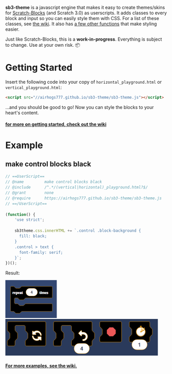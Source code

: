 **sb3-theme** is a javascript engine that makes it easy to create themes/skins for [Scratch-Blocks](https://github.com/LLK/scratch-blocks) (and Scratch 3.0) as userscripts. It adds classes to every block and input so you can easily style them with CSS. For a list of these classes, see [the wiki](https://github.com/Airhogs777/sb3-theme/wiki/Classes). It also has [a few other functions](#methods-and-properties) that make styling easier.

Just like Scratch-Blocks, this is a **work-in-progress**. Everything is subject to change. Use at your own risk. :package:

# Getting Started
Insert the following code into your copy of `horizontal_playground.html` or `vertical_playground.html`:
```html
<script src="//airhogs777.github.io/sb3-theme/sb3-theme.js"></script>
```
...and you should be good to go! Now you can style the blocks to your heart's content.

#### [for more on getting started, check out the wiki](https://github.com/Airhogs777/sb3-theme/wiki)

# Example
## make control blocks black
```javascript
// ==UserScript==
// @name         make control blocks black
// @include      /^.*/(vertical|horizontal)_playground.html?$/
// @grant        none
// @require      https://airhogs777.github.io/sb3-theme/sb3-theme.js
// ==/UserScript==

(function() {
    'use strict';

    sb3theme.css.innerHTML += `.control .block-background {
      fill: black;
    }
    .control > text {
      font-family: serif;
    }`;
})();
```

Result:

![repeat block with black fill](resources/black-serif-repeat.png)
![black blocks in the horizontal editor](resources/black-flyout.png)

#### [For more examples, see the wiki.](https://github.com/Airhogs777/sb3-theme/wiki/Code-Examples)
